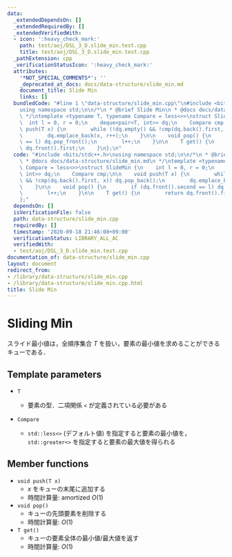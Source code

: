```yaml
---
data:
  _extendedDependsOn: []
  _extendedRequiredBy: []
  _extendedVerifiedWith:
  - icon: ':heavy_check_mark:'
    path: test/aoj/DSL_3_D.slide_min.test.cpp
    title: test/aoj/DSL_3_D.slide_min.test.cpp
  _pathExtension: cpp
  _verificationStatusIcon: ':heavy_check_mark:'
  attributes:
    '*NOT_SPECIAL_COMMENTS*': ''
    _deprecated_at_docs: docs/data-structure/slide_min.md
    document_title: Slide Min
    links: []
  bundledCode: "#line 1 \"data-structure/slide_min.cpp\"\n#include <bits/stdc++.h>\n\
    using namespace std;\n\n/*\n * @brief Slide Min\n * @docs docs/data-structure/slide_min.md\n\
    \ */\ntemplate <typename T, typename Compare = less<>>\nstruct SlideMin {\n  \
    \  int l = 0, r = 0;\n    deque<pair<T, int>> dq;\n    Compare cmp;\n\n    void\
    \ push(T x) {\n        while (!dq.empty() && !cmp(dq.back().first, x)) dq.pop_back();\n\
    \        dq.emplace_back(x, r++);\n    }\n\n    void pop() {\n        if (dq.front().second\
    \ == l) dq.pop_front();\n        l++;\n    }\n\n    T get() {\n        return\
    \ dq.front().first;\n    }\n};\n"
  code: "#include <bits/stdc++.h>\nusing namespace std;\n\n/*\n * @brief Slide Min\n\
    \ * @docs docs/data-structure/slide_min.md\n */\ntemplate <typename T, typename\
    \ Compare = less<>>\nstruct SlideMin {\n    int l = 0, r = 0;\n    deque<pair<T,\
    \ int>> dq;\n    Compare cmp;\n\n    void push(T x) {\n        while (!dq.empty()\
    \ && !cmp(dq.back().first, x)) dq.pop_back();\n        dq.emplace_back(x, r++);\n\
    \    }\n\n    void pop() {\n        if (dq.front().second == l) dq.pop_front();\n\
    \        l++;\n    }\n\n    T get() {\n        return dq.front().first;\n    }\n\
    };"
  dependsOn: []
  isVerificationFile: false
  path: data-structure/slide_min.cpp
  requiredBy: []
  timestamp: '2020-09-18 21:46:08+09:00'
  verificationStatus: LIBRARY_ALL_AC
  verifiedWith:
  - test/aoj/DSL_3_D.slide_min.test.cpp
documentation_of: data-structure/slide_min.cpp
layout: document
redirect_from:
- /library/data-structure/slide_min.cpp
- /library/data-structure/slide_min.cpp.html
title: Slide Min
---
```

# Sliding Min

スライド最小値は，全順序集合 $T$ を扱い，要素の最小値を求めることができるキューである．

## Template parameters

- `T`
    - 要素の型．二項関係 `<` が定義されている必要がある

- `Compare`
    - `std::less<>` (デフォルト値) を指定すると要素の最小値を，`std::greater<>` を指定すると要素の最大値を得られる

## Member functions

- `void push(T x)`
    - $x$ をキューの末尾に追加する
    - 時間計算量: $\mathrm{amortized}\ O(1)$
- `void pop()`
    - キューの先頭要素を削除する
    - 時間計算量: $O(1)$
- `T get()`
    - キューの要素全体の最小値/最大値を返す
    - 時間計算量: $O(1)$